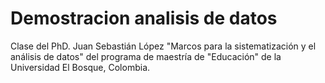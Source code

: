 # Demostracion analisis de datos
 Clase del PhD. Juan Sebastián López "Marcos para la sistematización y el análisis de datos" del programa de maestría de "Educación" de la Universidad El Bosque, Colombia. 
